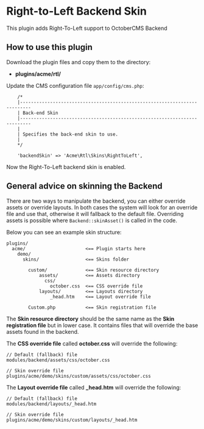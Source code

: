 Right-to-Left Backend Skin
=============

This plugin adds Right-To-Left support to OctoberCMS Backend

## How to use this plugin

Download the plugin files and copy them to the directory:

* **plugins/acme/rtl/**

Update the CMS configuration file `app/config/cms.php`:

```
    /*
    |--------------------------------------------------------------------------
    | Back-end Skin
    |--------------------------------------------------------------------------
    |
    | Specifies the back-end skin to use.
    |
    */

    'backendSkin' => 'Acme\Rtl\Skins\RightToLeft',
```

Now the Right-To-Left backend skin is enabled.

## General advice on skinning the Backend

There are two ways to manipulate the backend, you can either override assets or override layouts. In both cases the system will look for an override file and use that, otherwise it will fallback to the default file. Overriding assets is possible where `Backend::skinAsset()` is called in the code.

Below you can see an example skin structure:

    plugins/
      acme/                      <== Plugin starts here
        demo/
          skins/                 <== Skins folder

            custom/              <== Skin resource directory
                assets/          <== Assets directory
                  css/
                    october.css  <== CSS override file
                layouts/         <== Layouts directory
                    _head.htm    <== Layout override file

            Custom.php           <== Skin registration file

The **Skin resource directory** should be the same name as the **Skin registration file** but in lower case. It contains files that will override the base assets found in the backend.

The **CSS override file** called **october.css** will override the following:

    // Default (fallback) file
    modules/backend/assets/css/october.css

    // Skin override file
    plugins/acme/demo/skins/custom/assets/css/october.css

The **Layout override file** called **_head.htm** will override the following:

    // Default (fallback) file
    modules/backend/layouts/_head.htm

    // Skin override file
    plugins/acme/demo/skins/custom/layouts/_head.htm
